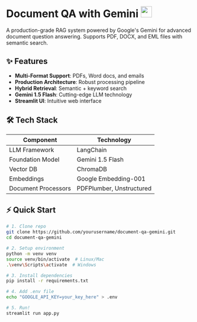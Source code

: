 # Document QA with Gemini <img src="https://em-content.zobj.net/source/google/387/rocket_1f680.png" width="30">

A production-grade RAG system powered by Google's Gemini for advanced document question answering. Supports PDF, DOCX, and EML files with semantic search.


## ✨ Features
- **Multi-Format Support**: PDFs, Word docs, and emails
- **Production Architecture**: Robust processing pipeline
- **Hybrid Retrieval**: Semantic + keyword search
- **Gemini 1.5 Flash**: Cutting-edge LLM technology
- **Streamlit UI**: Intuitive web interface

## 🛠 Tech Stack
| Component           | Technology               |
|---------------------|--------------------------|
| LLM Framework       | LangChain                |
| Foundation Model    | Gemini 1.5 Flash         |
| Vector DB           | ChromaDB                 |
| Embeddings          | Google Embedding-001     |
| Document Processors | PDFPlumber, Unstructured |

## ⚡ Quick Start

```bash
# 1. Clone repo
git clone https://github.com/yourusername/document-qa-gemini.git
cd document-qa-gemini

# 2. Setup environment
python -m venv venv
source venv/bin/activate  # Linux/Mac
.\venv\Scripts\activate  # Windows

# 3. Install dependencies
pip install -r requirements.txt

# 4. Add .env file
echo "GOOGLE_API_KEY=your_key_here" > .env

# 5. Run!
streamlit run app.py
